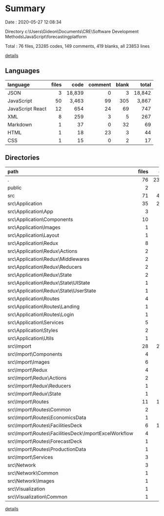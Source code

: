 # Summary

Date : 2020-05-27 12:08:34

Directory c:\Users\Gideon\Documents\CRE\Software Development Methods\JavaScript\forecastingplatform

Total : 76 files,  23285 codes, 149 comments, 419 blanks, all 23853 lines

[details](details.md)

## Languages
| language | files | code | comment | blank | total |
| :--- | ---: | ---: | ---: | ---: | ---: |
| JSON | 3 | 18,839 | 0 | 3 | 18,842 |
| JavaScript | 50 | 3,463 | 99 | 305 | 3,867 |
| JavaScript React | 12 | 654 | 24 | 69 | 747 |
| XML | 8 | 259 | 3 | 5 | 267 |
| Markdown | 1 | 37 | 0 | 32 | 69 |
| HTML | 1 | 18 | 23 | 3 | 44 |
| CSS | 1 | 15 | 0 | 2 | 17 |

## Directories
| path | files | code | comment | blank | total |
| :--- | ---: | ---: | ---: | ---: | ---: |
| . | 76 | 23,285 | 149 | 419 | 23,853 |
| public | 2 | 43 | 23 | 4 | 70 |
| src | 71 | 4,391 | 126 | 381 | 4,898 |
| src\Application | 35 | 2,129 | 35 | 188 | 2,352 |
| src\Application\App | 3 | 32 | 4 | 8 | 44 |
| src\Application\Components | 10 | 828 | 6 | 77 | 911 |
| src\Application\Images | 1 | 10 | 0 | 0 | 10 |
| src\Application\Layout | 1 | 90 | 0 | 11 | 101 |
| src\Application\Redux | 8 | 575 | 14 | 43 | 632 |
| src\Application\Redux\Actions | 2 | 303 | 5 | 22 | 330 |
| src\Application\Redux\Middlewares | 2 | 6 | 2 | 3 | 11 |
| src\Application\Redux\Reducers | 2 | 233 | 7 | 9 | 249 |
| src\Application\Redux\State | 2 | 33 | 0 | 9 | 42 |
| src\Application\Redux\State\UIState | 1 | 15 | 0 | 8 | 23 |
| src\Application\Redux\State\UserState | 1 | 18 | 0 | 1 | 19 |
| src\Application\Routes | 4 | 259 | 2 | 24 | 285 |
| src\Application\Routes\Landing | 1 | 71 | 1 | 6 | 78 |
| src\Application\Routes\Login | 1 | 134 | 1 | 7 | 142 |
| src\Application\Services | 5 | 53 | 1 | 14 | 68 |
| src\Application\Styles | 2 | 276 | 8 | 9 | 293 |
| src\Application\Utils | 1 | 6 | 0 | 2 | 8 |
| src\Import | 28 | 2,069 | 53 | 160 | 2,282 |
| src\Import\Components | 4 | 264 | 22 | 25 | 311 |
| src\Import\Images | 6 | 248 | 3 | 5 | 256 |
| src\Import\Redux | 4 | 196 | 2 | 17 | 215 |
| src\Import\Redux\Actions | 2 | 90 | 0 | 4 | 94 |
| src\Import\Redux\Reducers | 1 | 90 | 2 | 9 | 101 |
| src\Import\Redux\State | 1 | 16 | 0 | 4 | 20 |
| src\Import\Routes | 11 | 1,326 | 26 | 101 | 1,453 |
| src\Import\Routes\Common | 2 | 85 | 0 | 14 | 99 |
| src\Import\Routes\EconomicsData | 1 | 11 | 0 | 4 | 15 |
| src\Import\Routes\FacilitiesDeck | 6 | 1,145 | 24 | 73 | 1,242 |
| src\Import\Routes\FacilitiesDeck\ImportExcelWorkflow | 4 | 969 | 20 | 57 | 1,046 |
| src\Import\Routes\ForecastDeck | 1 | 74 | 2 | 6 | 82 |
| src\Import\Routes\ProductionData | 1 | 11 | 0 | 4 | 15 |
| src\Import\Services | 3 | 35 | 0 | 12 | 47 |
| src\Network | 3 | 29 | 0 | 7 | 36 |
| src\Network\Common | 1 | 11 | 0 | 4 | 15 |
| src\Network\Images | 1 | 1 | 0 | 0 | 1 |
| src\Visualization | 1 | 11 | 0 | 4 | 15 |
| src\Visualization\Common | 1 | 11 | 0 | 4 | 15 |

[details](details.md)